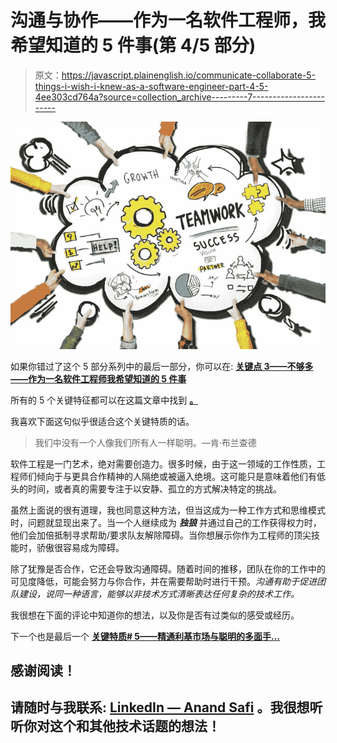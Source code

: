 # 沟通与协作——作为一名软件工程师，我希望知道的 5 件事(第 4/5 部分)

> 原文：<https://javascript.plainenglish.io/communicate-collaborate-5-things-i-wish-i-knew-as-a-software-engineer-part-4-5-4ee303cd764a?source=collection_archive---------7----------------------->

![](img/a3093ff39fe0acf3bd376b0008a2c95d.png)

如果你错过了这个 5 部分系列中的最后一部分，你可以在: [**关键点 3——不够多——作为一名软件工程师我希望知道的 5 件事**](https://anandsafi.medium.com/not-pocing-enough-5-things-i-wish-i-knew-as-a-software-engineer-part-3-5-25021776d682)

所有的 5 个关键特征都可以在这篇文章中找到 [**。**](https://anandsafi.medium.com/software-engineering-done-right-5-things-i-wish-i-knew-as-a-software-engineer-9419afa85f99)

我喜欢下面这句似乎很适合这个关键特质的话。

> 我们中没有一个人像我们所有人一样聪明。—肯·布兰查德

软件工程是一门艺术，绝对需要创造力。很多时候，由于这一领域的工作性质，工程师们倾向于与更具合作精神的人隔绝或被逼入绝境。这可能只是意味着他们有低头的时间，或者真的需要专注于以安静、孤立的方式解决特定的挑战。

虽然上面说的很有道理，我也同意这种方法，但当这成为一种工作方式和思维模式时，问题就显现出来了。当一个人继续成为 ***独狼*** 并通过自己的工作获得权力时，他们会加倍抵制寻求帮助/要求队友解除障碍。当你想展示你作为工程师的顶尖技能时，骄傲很容易成为障碍。

除了犹豫是否合作，它还会导致沟通障碍。随着时间的推移，团队在你的工作中的可见度降低，可能会努力与你合作，并在需要帮助时进行干预。*沟通有助于促进团队建设，说同一种语言，能够以非技术方式清晰表达任何复杂的技术工作。*

我很想在下面的评论中知道你的想法，以及你是否有过类似的感受或经历。

下一个也是最后一个 [**关键特质# 5——精通利基市场与聪明的多面手…**](https://medium.com/javascript-in-plain-english/mastering-a-niche-vs-smart-generalist-5-things-i-wish-i-knew-as-a-software-engineer-part-5-5-7c835a31ad22)

## 感谢阅读！

## 请随时与我联系: [LinkedIn — Anand Safi](https://www.linkedin.com/in/anandsafi) 。我很想听听你对这个和其他技术话题的想法！